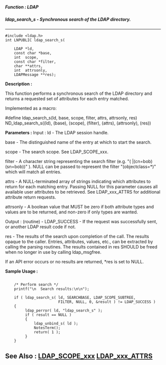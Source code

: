 ##### Function : LDAP
##### ldap_search_s - Synchronous search of the LDAP directory.
---
```
#include <ldap.h>
int LNPUBLIC ldap_search_s(

	LDAP *ld,
	const char *base,
	int  scope,
	const char *filter,
	char **attrs,
	int  attrsonly,
	LDAPMessage **res);
```
**Description :**

This function performs a synchronous search of the LDAP directory and returns a 
requested set of attributes for each entry matched.

Implemented as a macro:

#define ldap_search_s(ld, base, scope, filter, attrs, attrsonly, res) 
ND_ldap_search_s((ld), (base), (scope), (filter), (attrs), (attrsonly), (res))

**Parameters :**
Input :
ld  -  The LDAP session handle.

base  -  The distinguished name of the entry at which to start the search.

scope  -  The search scope.  See LDAP_SCOPE_xxx.

filter  -  A character string representing the search filter (e.g. "( |(cn=bob)(sn=bob))" ).  NULL can be passed to represent the filter "(objectclass=*)" which will match all entries.

attrs  -  A NULL-terminated array of strings indicating which attributes to return for each matching entry.  Passing NULL for this parameter causes all available user attributes to be retrieved.  See LDAP_xxx_ATTRS for additional attribute return requests.

attrsonly  -  A boolean value that MUST be zero if both attribute types and values are to be returned, and non-zero if only types are wanted.

Output :
(routine)  -  LDAP_SUCCESS  - If the request was successfully sent, or another LDAP result code if not.


res  -  The results of the search upon completion of the call.  The results opaque to the caller.  Entries, attributes, values, etc., can be extracted by calling the parsing routines. The results contained in res SHOULD be freed when no longer in use by calling ldap_msgfree.  

If an API error occurs or no results are returned, *res is set to NULL.


**Sample Usage :**
```
   
    /* Perform search */
    printf("\n  Search results:\n\n");

    if ( ldap_search_s( ld, SEARCHBASE, LDAP_SCOPE_SUBTREE,
                        FILTER, NULL, 0, &result ) != LDAP_SUCCESS )
    {
         ldap_perror( ld, "ldap_search_s" );
         if ( result == NULL )
         {
             ldap_unbind_s( ld );
             NotesTerm();
             return( 1 );
         }
    }

```
**See Also :**
[LDAP_SCOPE_xxx](/domino-c-api-docs/reference/Symb/LDAP_SCOPE_xxx)
[LDAP_xxx_ATTRS](/domino-c-api-docs/reference/Symb/LDAP_xxx_ATTRS)
---
